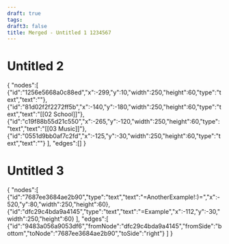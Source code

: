 ```yaml
---
draft: true
tags:
draft3: false
title: Merged - Untitled 1 1234567
---
```


# Untitled 2
{
	"nodes":[
		{"id":"1256e5668a0c88ed","x":-299,"y":10,"width":250,"height":60,"type":"text","text":""},
		{"id":"81d02f2f2272ff5b","x":-140,"y":-180,"width":250,"height":60,"type":"text","text":"[[02 School]]"},
		{"id":"c19f88b55d21c550","x":-265,"y":-120,"width":250,"height":60,"type":"text","text":"[[03 Music]]"},
		{"id":"0551d9bb0af7c2fd","x":-125,"y":-30,"width":250,"height":60,"type":"text","text":""}
	],
	"edges":[]
}


# Untitled 3
{
	"nodes":[
		{"id":"7687ee3684ae2b90","type":"text","text":"=AnotherExample!:)=","x":-520,"y":80,"width":250,"height":60},
		{"id":"dfc29c4bda9a4145","type":"text","text":"=Example","x":-112,"y":-30,"width":250,"height":60}
	],
	"edges":[
		{"id":"9483a056a9053df6","fromNode":"dfc29c4bda9a4145","fromSide":"bottom","toNode":"7687ee3684ae2b90","toSide":"right"}
	]
}


